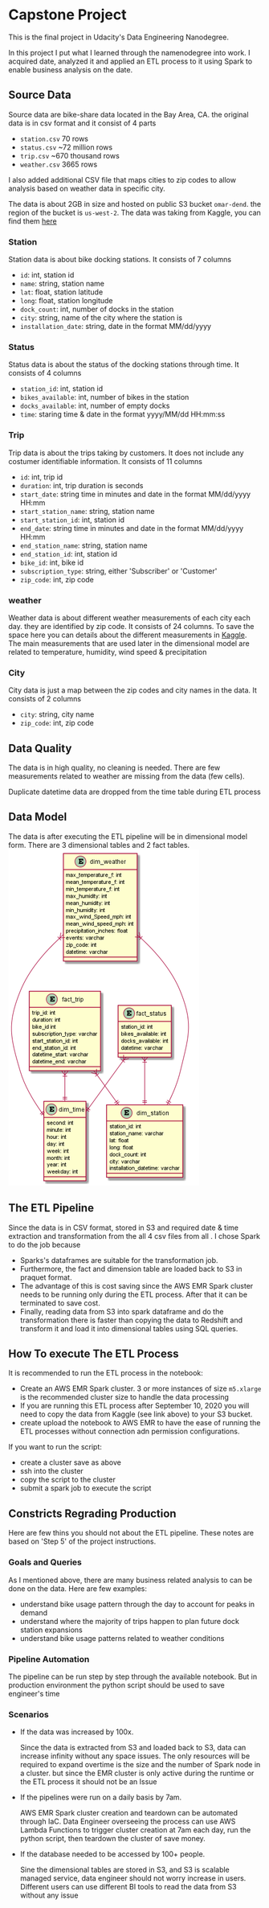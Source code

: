 # Capstone Project
This is the final project in Udacity's Data Engineering Nanodegree.

In this project I put what I learned through the namenodegree into work. I acquired date, analyzed it and applied an ETL process to it using Spark to enable business analysis on the date.

## Source Data
Source data are bike-share data located in the Bay Area, CA. the original data is in csv format and it consist of 4 parts
- `station.csv` 70 rows
- `status.csv` ~72 million rows
- `trip.csv` ~670 thousand rows
- `weather.csv` 3665 rows

I also added additional CSV file that maps cities to zip codes to allow analysis based on weather data in specific city.

The data is about 2GB in size and hosted on public S3 bucket `omar-dend`. the region of the bucket is `us-west-2`. The data was taking from Kaggle, you can find them [here](https://www.kaggle.com/benhamner/sf-bay-area-bike-share)

### Station
Station data is about bike docking stations. It consists of 7 columns
- `id`: int, station id
- `name`: string, station name
- `lat`: float, station latitude
- `long`: float, station longitude
- `dock_count`: int, number of docks in the station
- `city`: string, name of the city where the station is
- `installation_date`: string, date in the format MM/dd/yyyy

### Status
Status data is about the status of the docking stations through time. It consists of 4 columns
- `station_id`: int, station id
- `bikes_available`: int, number of bikes in the station
- `docks_available`: int, number of empty docks
- `time`: staring time & date in the format yyyy/MM/dd HH:mm:ss

### Trip
Trip data is about the trips taking by customers. It does not include any costumer identifiable information. It consists of 11 columns
- `id`: int, trip id
- `duration`: int, trip duration is seconds
- `start_date`: string time in minutes and date in the format MM/dd/yyyy HH:mm
- `start_station_name`: string, station name
- `start_station_id`: int, station id
- `end_date`: string time in minutes and date in the format MM/dd/yyyy HH:mm
- `end_station_name`: string, station name
- `end_station_id`: int, station id
- `bike_id`: int, bike id
- `subscription_type`: string, either 'Subscriber' or 'Customer'
- `zip_code`: int, zip code

### weather
Weather data is about different weather measurements of each city each day. they are identified by zip code. It consists of 24 columns. To save the space here you can details about the different measurements in [Kaggle](https://www.kaggle.com/benhamner/sf-bay-area-bike-share?select=weather.csv). The main measurements that are used later in the dimensional model are related to temperature, humidity, wind speed & precipitation

### City
City data is just a map between the zip codes and city names in the data. It consists of 2 columns
- `city`: string, city name
- `zip_code`: int, zip code

## Data Quality
The data is in high quality, no cleaning is needed. There are few measurements related to weather are missing from the data (few cells).

Duplicate datetime data are dropped from the time table during ETL process

## Data Model
The data is after executing the ETL pipeline will be in dimensional model form. There are 3 dimensional tables and 2 fact tables.
![dimensional model](https://github.com/OmarAlghamdi/dend-capstone/blob/master/out/model.png)

## The ETL Pipeline
Since the data is in CSV format, stored in S3 and required date & time  extraction and transformation from the all 4 csv files from all . I chose Spark to do the job because 
- Sparks's dataframes are suitable for the transformation job.
- Furthermore, the fact and dimension table are loaded back to S3 in praquet format.
- The advantage of this is cost saving since the AWS EMR Spark cluster needs to be running only during the ETL process. After that it can be terminated to save cost.
- Finally, reading data from S3 into spark dataframe and do the transformation there is faster than copying the data to Redshift and transform it and load it into dimensional tables using SQL queries.

## How To execute The ETL Process
It is recommended to run the ETL process in the notebook:
- Create an AWS EMR Spark cluster. 3 or more instances of size `m5.xlarge` is the recommended cluster size to handle the data processing
- If you are running this ETL process after September 10, 2020 you will need to copy the data from Kaggle (see link above) to your S3 bucket.
- create upload the notebook to AWS EMR to have the ease of running the ETL processes without connection adn permission configurations.

If you want to run the script:
- create a cluster save as above
- ssh into the cluster
- copy the script to the cluster
- submit a spark job to execute the script

## Constricts Regrading Production
Here are few thins you should not about the ETL pipeline. These notes are based on 'Step 5' of the project instructions.

### Goals and Queries
As I mentioned above, there are many business related analysis to can be done on the data. Here are few examples:
- understand bike usage pattern through the day to account for peaks in demand
- understand where the majority of trips happen to plan future dock station expansions
- understand bike usage patterns related to weather conditions

### Pipeline Automation
The pipeline can be run step by step through the available notebook. But in production environment the python script should be used to save engineer's time

### Scenarios
- If the data was increased by 100x.
  
  Since the data is extracted from S3 and loaded back to S3, data can increase infinity without any space issues. The only resources will be required to expand overtime is the size and the number of Spark node in a cluster. but since the EMR cluster is only active during the runtime or the ETL process it should not be an Issue

- If the pipelines were run on a daily basis by 7am.
  
  AWS EMR Spark cluster creation and teardown can be automated through IaC. Data Engineer overseeing the process can use AWS Lambda Functions to trigger cluster creation at 7am each day, run the python script, then teardown the cluster of save money.

- If the database needed to be accessed by 100+ people.
  
  Sine the dimensional tables are stored in S3, and S3 is scalable managed service, data engineer should not worry increase in users. Different users can use different BI tools to read the data from S3 without any issue

